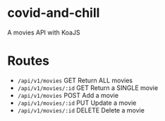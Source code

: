 # covid-and-chill

A movies API with KoaJS

# Routes

- `/api/v1/movies` GET Return ALL movies
- `/api/v1/movies/:id` GET Return a SINGLE movie
- `/api/v1/movies` POST Add a movie
- `/api/v1/movies/:id` PUT Update a movie
- `/api/v1/movies/:id` DELETE Delete a movie
